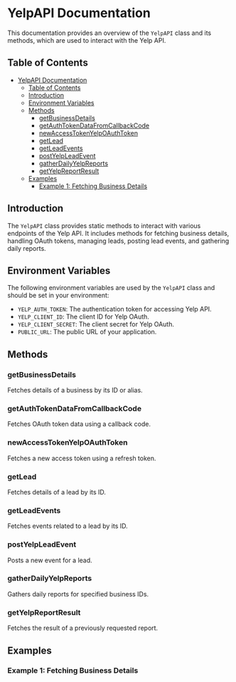 # YelpAPI Documentation

This documentation provides an overview of the `YelpAPI` class and its methods, which are used to interact with the Yelp API.

## Table of Contents
- [YelpAPI Documentation](#yelpapi-documentation)
	- [Table of Contents](#table-of-contents)
	- [Introduction](#introduction)
	- [Environment Variables](#environment-variables)
	- [Methods](#methods)
		- [getBusinessDetails](#getbusinessdetails)
		- [getAuthTokenDataFromCallbackCode](#getauthtokendatafromcallbackcode)
		- [newAccessTokenYelpOAuthToken](#newaccesstokenyelpoauthtoken)
		- [getLead](#getlead)
		- [getLeadEvents](#getleadevents)
		- [postYelpLeadEvent](#postyelpleadevent)
		- [gatherDailyYelpReports](#gatherdailyyelpreports)
		- [getYelpReportResult](#getyelpreportresult)
	- [Examples](#examples)
		- [Example 1: Fetching Business Details](#example-1-fetching-business-details)

## Introduction

The `YelpAPI` class provides static methods to interact with various endpoints of the Yelp API. It includes methods for fetching business details, handling OAuth tokens, managing leads, posting lead events, and gathering daily reports.

## Environment Variables

The following environment variables are used by the `YelpAPI` class and should be set in your environment:

- `YELP_AUTH_TOKEN`: The authentication token for accessing Yelp API.
- `YELP_CLIENT_ID`: The client ID for Yelp OAuth.
- `YELP_CLIENT_SECRET`: The client secret for Yelp OAuth.
- `PUBLIC_URL`: The public URL of your application.

## Methods

### getBusinessDetails

Fetches details of a business by its ID or alias.

### getAuthTokenDataFromCallbackCode

Fetches OAuth token data using a callback code.

### newAccessTokenYelpOAuthToken

Fetches a new access token using a refresh token.

### getLead

Fetches details of a lead by its ID.

### getLeadEvents

Fetches events related to a lead by its ID.

### postYelpLeadEvent

Posts a new event for a lead.

### gatherDailyYelpReports

Gathers daily reports for specified business IDs.

### getYelpReportResult

Fetches the result of a previously requested report.

## Examples

### Example 1: Fetching Business Details
